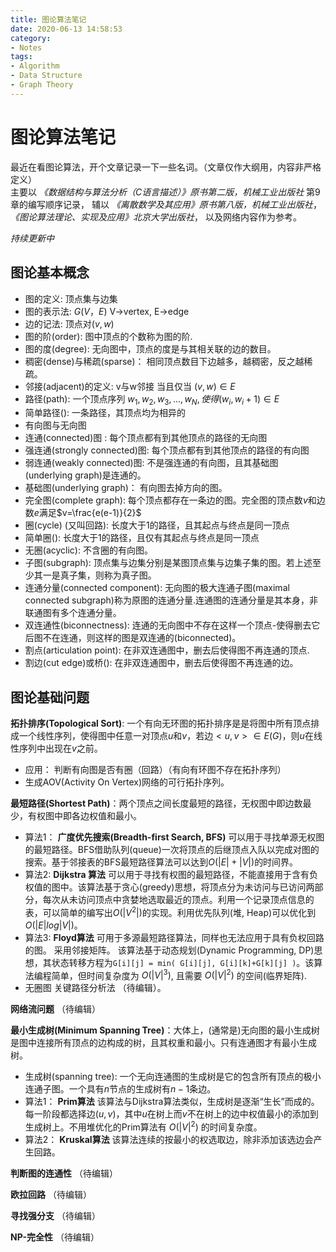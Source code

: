 ```yaml
---
title: 图论算法笔记
date: 2020-06-13 14:58:53
category: 
- Notes
tags:
- Algorithm
- Data Structure
- Graph Theory
---
```


# 图论算法笔记 
最近在看图论算法，开个文章记录一下一些名词。（文章仅作大纲用，内容非严格定义）  
主要以 *《数据结构与算法分析（C语言描述）》原书第二版，机械工业出版社* 第9章的编写顺序记录，
辅以 *《离散数学及其应用》原书第八版，机械工业出版社*， *《图论算法理论、实现及应用》北京大学出版社*， 以及网络内容作为参考。

*持续更新中*

## 图论基本概念

- 图的定义: 顶点集与边集
- 图的表示法: $G(V，E)$ V->vertex, E->edge
- 边的记法: 顶点对$(v,w)$
- 图的阶(order): 图中顶点的个数称为图的阶.
- 图的度(degree): 无向图中，顶点的度是与其相关联的边的数目。
- 稠密(dense)与稀疏(sparse)： 相同顶点数目下边越多，越稠密，反之越稀疏。
- 邻接(adjacent)的定义: v与w邻接 当且仅当 $(v,w)\in E$
- 路径(path): 一个顶点序列 $w_1,w_2,w_3,...,w_N,使得(w_i,w_i+1)\in E$
- 简单路径(): 一条路径，其顶点均为相异的
- 有向图与无向图
- 连通(connected)图 : 每个顶点都有到其他顶点的路径的无向图
- 强连通(strongly connected)图: 每个顶点都有到其他顶点的路径的有向图
- 弱连通(weakly connected)图: 不是强连通的有向图，且其基础图(underlying graph)是连通的。
- 基础图(underlying graph)： 有向图去掉方向的图。
- 完全图(complete graph): 每个顶点都存在一条边的图。完全图的顶点数$v$和边数$e$满足$v=\frac{e(e-1)}{2}$
- 圈(cycle) (又叫回路): 长度大于1的路径，且其起点与终点是同一顶点
- 简单圈():  长度大于1的路径，且仅有其起点与终点是同一顶点
- 无圈(acyclic): 不含圈的有向图。
- 子图(subgraph): 顶点集与边集分别是某图顶点集与边集子集的图。若上述至少其一是真子集，则称为真子图。
- 连通分量(connected component): 无向图的极大连通子图(maximal connected subgraph)称为原图的连通分量.连通图的连通分量是其本身，非联通图有多个连通分量。
- 双连通性(biconnectness): 连通的无向图中不存在这样一个顶点-使得删去它后图不在连通，则这样的图是双连通的(biconnected)。
- 割点(articulation point): 在非双连通图中，删去后使得图不再连通的顶点.
- 割边(cut edge)或桥(): 在非双连通图中，删去后使得图不再连通的边。

## 图论基础问题

**拓扑排序(Topological Sort)**: 一个有向无环图的拓扑排序是是将图中所有顶点排成一个线性序列，使得图中任意一对顶点$u$和$v$，若边$<u,v>\in E(G)$，则$u$在线性序列中出现在$v$之前。
- 应用： 判断有向图是否有圈（回路）（有向有环图不存在拓扑序列）
- 生成AOV(Activity On Vertex)网络的可行拓扑序列。
  
**最短路径(Shortest Path)**：两个顶点之间长度最短的路径，无权图中即边数最少，有权图中即各边权值和最小。
- 算法1： **广度优先搜索(Breadth-first Search, BFS)** 可以用于寻找单源无权图的最短路径。BFS借助队列(queue)一次将顶点的后继顶点入队以完成对图的搜索。基于邻接表的BFS最短路径算法可以达到$O(|E|+|V|)$的时间界。
- 算法2: **Dijkstra 算法** 可以用于寻找有权图的最短路径，不能直接用于含有负权值的图中。该算法基于贪心(greedy)思想，将顶点分为未访问与已访问两部分，每次从未访问顶点中贪婪地选取最近的顶点。利用一个记录顶点信息的表，可以简单的编写出$O(|V^2|)$的实现。利用优先队列(堆, Heap)可以优化到$O(|E|log|V|)$。
- 算法3: **Floyd算法** 可用于多源最短路径算法，同样也无法应用于具有负权回路的图。 采用邻接矩阵。 该算法基于动态规划(Dynamic Programming, DP)思想，其状态转移方程为`G[i][j] = min( G[i][j], G[i][k]+G[k][j] )`。该算法编程简单，但时间复杂度为 $O(|V|^3)$, 且需要 $O(|V|^2)$ 的空间(临界矩阵).
- 无圈图 关键路径分析法 （待编辑）。

**网络流问题**
（待编辑）

**最小生成树(Minimum Spanning Tree)**：大体上，(通常是)无向图的最小生成树是图中连接所有顶点的边构成的树，且其权重和最小。只有连通图才有最小生成树。

- 生成树(spanning tree): 一个无向连通图的生成树是它的包含所有顶点的极小连通子图。一个具有$n$节点的生成树有$n-1$条边。
- 算法1： **Prim算法** 该算法与Dijkstra算法类似，生成树是逐渐“生长”而成的。每一阶段都选择边$(u,v)$，其中$u$在树上而$v$不在树上的边中权值最小的添加到生成树上。不用堆优化的Prim算法有 $O(|V|^2)$ 的时间复杂度。
- 算法2： **Kruskal算法** 该算法连续的按最小的权选取边，除非添加该选边会产生回路。
  
**判断图的连通性**
（待编辑）

**欧拉回路**
（待编辑）

**寻找强分支**
（待编辑）

**NP-完全性**
（待编辑）
